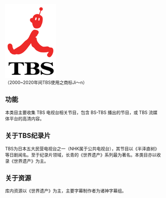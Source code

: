![TBS](/public/TBS.png)  
（2000~2020年间TBS使用之商标Ji～n）
## 功能
本类目主要收集 TBS 电视台相关节目，包含 BS-TBS 播出的节目，或 TBS 流媒体平台的高清内容。  
## 关于TBS纪录片
TBS为日本五大民营电视台之一（NHK属于公共电视台），其节目以《半泽直树》等日剧闻名。至于纪录片领域，长青的《世界遗产》系列最为著名。本类目亦以收录《世界遗产》为主。  
## 关于资源
库内资源以《世界遗产》为主，主要字幕制作者为诸神字幕组。

